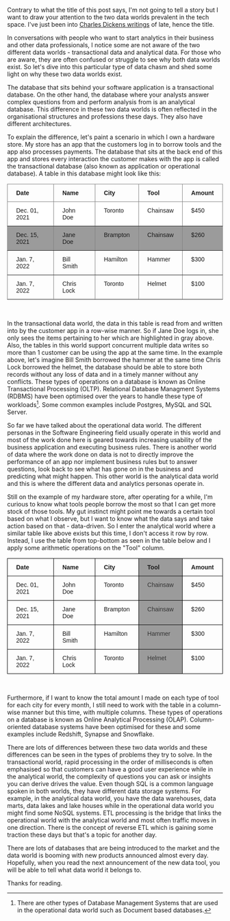 ﻿---
layout: post
tags: data
---
Contrary to what the title of this post says, I'm not going to tell a story but I want to draw your attention to the two data worlds prevalent in the tech space. I've just been into [Charles Dickens writings](https://en.wikipedia.org/wiki/A_Tale_of_Two_Cities) of late, hence the title. 

In conversations with people who want to start analytics in their business and other data professionals, I notice some are not aware of the two different data worlds - transactional data and analytical data. For those who are aware, they are often confused or struggle to see why both data worlds exist. So let's dive into this particular type of data chasm and shed some light on why these two data worlds exist.

 The database that sits behind your software application is a transactional database. On the other hand, the database where your analysts answer complex questions from and perform analysis from is an analytical database. This difference in these two data worlds is often reflected in the organisational structures and professions these days. They also have different architectures.

To explain the difference, let's paint a scenario in which I own a hardware store. My store has an app that the customers log in to borrow tools and the app also processes payments. The database that sits at the back end of this app and stores every interaction the customer makes with the app is called the transactional database (also known as application or operational database). A table in this database might look like this:

<style type="text/css">
.tg  {border-collapse:collapse;border-spacing:0;}
.tg td{border-color:black;border-style:solid;border-width:1px;font-family:Arial, sans-serif;font-size:14px;
  overflow:hidden;padding:12px 20px;word-break:normal;}
.tg th{border-color:black;border-style:solid;border-width:1px;font-family:Arial, sans-serif;font-size:14px;
  font-weight:normal;overflow:hidden;padding:12px 20px;word-break:normal;}
.tg .tg-266k{background-color:#9b9b9b;border-color:inherit;text-align:left;vertical-align:top}
.tg .tg-fymr{border-color:inherit;font-weight:bold;text-align:left;vertical-align:top}
.tg .tg-c6of{background-color:#ffffff;border-color:inherit;text-align:left;vertical-align:top}
.tg .tg-0pky{border-color:inherit;text-align:left;vertical-align:top}
</style>
<table class="tg">
<thead>
  <tr>
    <th class="tg-fymr">Date</th>
    <th class="tg-fymr">Name</th>
    <th class="tg-fymr">City</th>
    <th class="tg-fymr">Tool</th>
    <th class="tg-fymr">Amount</th>
  </tr>
</thead>
<tbody>
  <tr>
    <td class="tg-c6of">Dec. 01, 2021</td>
    <td class="tg-c6of">John Doe</td>
    <td class="tg-c6of">Toronto</td>
    <td class="tg-c6of">Chainsaw</td>
    <td class="tg-c6of">$450</td>
  </tr>
  <tr>
    <td class="tg-266k">Dec. 15, 2021</td>
    <td class="tg-266k">Jane Doe</td>
    <td class="tg-266k">Brampton</td>
    <td class="tg-266k">Chainsaw</td>
    <td class="tg-266k">$260</td>
  </tr>
  <tr>
    <td class="tg-0pky">Jan. 7, 2022</td>
    <td class="tg-0pky">Bill Smith</td>
    <td class="tg-0pky">Hamilton</td>
    <td class="tg-0pky">Hammer</td>
    <td class="tg-0pky">$300</td>
  </tr>
  <tr>
    <td class="tg-0pky">Jan. 7, 2022</td>
    <td class="tg-0pky">Chris Lock</td>
    <td class="tg-0pky">Toronto</td>
    <td class="tg-0pky">Helmet</td>
    <td class="tg-0pky">$100</td>
  </tr>
</tbody>
</table><br>


In the transactional data world, the data in this table is read from and written into by the customer app in a row-wise manner. So if Jane Doe logs in, she only sees the items pertaining to her which are highlighted in gray above. Also, the tables in this world support concurrent multiple data writes so more than 1 customer can be using the app at the same time. In the example above, let's imagine Bill Smith borrowed the hammer at the same time Chris Lock borrowed the helmet, the database should be able to store both records without any loss of data and in a timely manner without any conflicts. These types of operations on a database is known as Online Transactional Processing (OLTP). Relational Database Managment Systems (RDBMS) have been optimised over the years to handle these type of workloads[^1]. Some common examples include Postgres, MySQL and SQL Server.

So far we have talked about the operational data world. The different personas in the Software Engineering field usually operate in this world and most of the work done here is geared towards increasing usability of the business application and executing business rules. There is another world of data where the work done on data is not to directly improve the performance of an app nor implement business rules but to answer questions, look back to see what has gone on in the business and predicting what might happen. This other world is the analytical data world and this is where the different data and analytics personas operate in. 

Still on the example of my hardware store, after operating for a while, I'm curious to know what tools people borrow the most so that I can get more stock of those tools. My gut instinct might point me towards a certain tool based on what I observe, but I want to know what the data says and take action based on that - data-driven. So I enter the analytical world where a similar table like above exists but this time, I don't access it row by row. Instead, I use the table from top-bottom as seen in the table below and I apply some arithmetic operations on the "Tool" column. 

<style type="text/css">
.tg  {border-collapse:collapse;border-spacing:0;}
.tg td{border-color:black;border-style:solid;border-width:1px;font-family:Arial, sans-serif;font-size:14px;
  overflow:hidden;padding:12px 20px;word-break:normal;}
.tg th{border-color:black;border-style:solid;border-width:1px;font-family:Arial, sans-serif;font-size:14px;
  font-weight:normal;overflow:hidden;padding:12px 20px;word-break:normal;}
.tg .tg-1wig{font-weight:bold;text-align:left;vertical-align:top}
.tg .tg-9fd4{background-color:#9b9b9b;font-weight:bold;text-align:left;vertical-align:top}
.tg .tg-0lax{text-align:left;vertical-align:top}
.tg .tg-m71n{background-color:#9b9b9b;color:#333333;text-align:left;vertical-align:top}
</style>
<table class="tg">
<thead>
  <tr>
    <th class="tg-1wig">Date</th>
    <th class="tg-1wig">Name</th>
    <th class="tg-1wig">City</th>
    <th class="tg-9fd4">Tool</th>
    <th class="tg-1wig">Amount</th>
  </tr>
</thead>
<tbody>
  <tr>
    <td class="tg-0lax">Dec. 01, 2021</td>
    <td class="tg-0lax">John Doe</td>
    <td class="tg-0lax">Toronto</td>
    <td class="tg-m71n">Chainsaw</td>
    <td class="tg-0lax">$450</td>
  </tr>
  <tr>
    <td class="tg-0lax">Dec. 15, 2021</td>
    <td class="tg-0lax">Jane Doe</td>
    <td class="tg-0lax">Brampton</td>
    <td class="tg-m71n">Chainsaw</td>
    <td class="tg-0lax">$260</td>
  </tr>
  <tr>
    <td class="tg-0lax">Jan. 7, 2022</td>
    <td class="tg-0lax">Bill Smith</td>
    <td class="tg-0lax">Hamilton</td>
    <td class="tg-m71n">Hammer</td>
    <td class="tg-0lax">$300</td>
  </tr>
  <tr>
    <td class="tg-0lax">Jan. 7, 2022</td>
    <td class="tg-0lax">Chris Lock</td>
    <td class="tg-0lax">Toronto</td>
    <td class="tg-m71n">Helmet</td>
    <td class="tg-0lax">$100</td>
  </tr>
</tbody>
</table>

<br>

Furthermore, if I want to know the total amount I made on each type of tool for each city for every month, I still need to work with the table in a column-wise manner but this time, with multiple columns. These types of operations on a database is known as Online Analytical Processing (OLAP). Column-oriented database systems have been optimised for these and some examples include Redshift, Synapse and Snowflake. 

There are lots of differences between these two data worlds and these differences can be seen in the types of problems they try to solve. In the transactional world, rapid processing in the order of milliseconds is often emphasised so that customers can have a good user experience while in the analytical world, the complexity of questions you can ask or insights you can derive drives the value. Even though SQL is a common language spoken in both worlds, they have different data storage systems. For example, in the analytical data world, you have the data warehouses, data marts, data lakes and lake houses while in the operational data world you might find some NoSQL systems. ETL processing is the bridge that links the operational world with the analytical world and most often traffic moves in one direction. There is the concept of reverse ETL which is gaining some traction these days but that's a topic for another day.

There are lots of databases that are being introduced to the market and the data world is booming with new products announced almost every day. Hopefully, when you read the next announcement of the new data tool, you will be able to tell what data world it belongs to.

Thanks for reading.


[^1]: There are other types of Database Management Systems that are used in the operational data world such as Document based databases.
